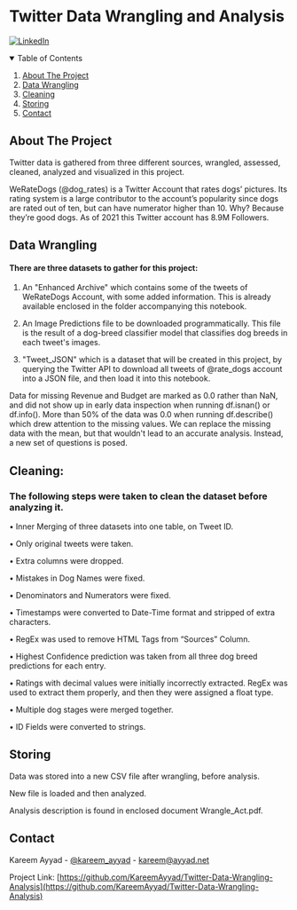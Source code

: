 # Twitter Data Wrangling and Analysis
[![LinkedIn][linkedin-shield]][linkedin-url]
<!-- TABLE OF CONTENTS -->
<details open="open">
  <summary>Table of Contents</summary>
  <ol>
    <li>
      <a href="#about-the-project">About The Project</a>
    </li>
    <li>
      <a href="#data-wrangling">Data Wrangling</a>
    </li>
    <li>
    <a href="#cleaning">Cleaning</a>
  </li>
 <li>
 <a href="#storing">Storing</a>
 </li>
    <li><a href="#contact">Contact</a></li>
  </ol>
</details>

## [](https://github.com/KareemAyyad/Twitter-Data-Wrangling-Analysis#dataset)About The Project

Twitter data is gathered from three different sources, wrangled, assessed, cleaned, analyzed and visualized in this project.

WeRateDogs (@dog_rates) is a Twitter Account that rates dogs’ pictures. Its rating system is a large contributor to the account’s popularity since dogs are rated out of ten, but can have numerator higher than 10. Why? Because they’re good dogs. As of 2021 this Twitter account has 8.9M Followers.

## [](https://github.com/KareemAyyad/Twitter-Data-Wrangling-Analysis#there-are-three-datasets-to-gather-for-this-project)Data Wrangling

#### There are three datasets to gather for this project:

1.  An "Enhanced Archive" which contains some of the tweets of WeRateDogs Account, with some added information. This is already available enclosed in the folder accompanying this notebook.
    
2.  An Image Predictions file to be downloaded programmatically. This file is the result of a dog-breed classifier model that classifies dog breeds in each tweet's images.
    
3.  "Tweet_JSON" which is a dataset that will be created in this project, by querying the Twitter API to download all tweets of @rate_dogs account into a JSON file, and then load it into this notebook.
    

Data for missing Revenue and Budget are marked as 0.0 rather than NaN, and did not show up in early data inspection when running df.isnan() or df.info(). More than 50% of the data was 0.0 when running df.describe() which drew attention to the missing values. We can replace the missing data with the mean, but that wouldn't lead to an accurate analysis. Instead, a new set of questions is posed.

## [](https://github.com/KareemAyyad/Twitter-Data-Wrangling-Analysis#cleaning)Cleaning:

### [](https://github.com/KareemAyyad/Twitter-Data-Wrangling-Analysis#the-following-steps-were-taken-to-clean-the-dataset-before-analyzing-it)The following steps were taken to clean the dataset before analyzing it.

• Inner Merging of three datasets into one table, on Tweet ID.

• Only original tweets were taken.

• Extra columns were dropped.

• Mistakes in Dog Names were fixed.

• Denominators and Numerators were fixed.

• Timestamps were converted to Date-Time format and stripped of extra characters.

• RegEx was used to remove HTML Tags from “Sources” Column.

• Highest Confidence prediction was taken from all three dog breed predictions for each entry.

• Ratings with decimal values were initially incorrectly extracted. RegEx was used to extract them properly, and then they were assigned a float type.

• Multiple dog stages were merged together.

• ID Fields were converted to strings.

## [](https://github.com/KareemAyyad/Twitter-Data-Wrangling-Analysis#storing)Storing

Data was stored into a new CSV file after wrangling, before analysis.

New file is loaded and then analyzed.

Analysis description is found in enclosed document Wrangle_Act.pdf.

<!-- CONTACT -->
## Contact

Kareem Ayyad - [@kareem_ayyad](https://twitter.com/kareem_ayyad) - kareem@ayyad.net

Project Link: [https://github.com/KareemAyyad/Twitter-Data-Wrangling-Analysis](https://github.com/KareemAyyad/Twitter-Data-Wrangling-Analysis)

[linkedin-shield]: https://img.shields.io/badge/-LinkedIn-black.svg?style=for-the-badge&logo=linkedin&colorB=555
[linkedin-url]: https://www.linkedin.com/in/kareemayyad/
